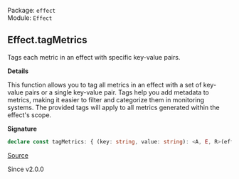 Package: `effect`<br />
Module: `Effect`<br />

## Effect.tagMetrics

Tags each metric in an effect with specific key-value pairs.

**Details**

This function allows you to tag all metrics in an effect with a set of
key-value pairs or a single key-value pair. Tags help you add metadata to
metrics, making it easier to filter and categorize them in monitoring
systems. The provided tags will apply to all metrics generated within the
effect's scope.

**Signature**

```ts
declare const tagMetrics: { (key: string, value: string): <A, E, R>(effect: Effect<A, E, R>) => Effect<A, E, R>; (values: Record<string, string>): <A, E, R>(effect: Effect<A, E, R>) => Effect<A, E, R>; <A, E, R>(effect: Effect<A, E, R>, key: string, value: string): Effect<A, E, R>; <A, E, R>(effect: Effect<A, E, R>, values: Record<string, string>): Effect<A, E, R>; }
```

[Source](https://github.com/Effect-TS/effect/tree/main/packages/effect/src/Effect.ts#L11652)

Since v2.0.0